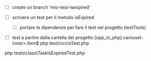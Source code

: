 
- [ ] create un branch 'mio-test-isexpired' 
- [ ] scrivere un test per il metodo isExpired
    - [ ] portare le dipendenze per fare il test nel progetto (testTools)
- [ ] test a partire dalla cartella del progetto
      [opp_in_php].carousel-inner>.item$ php test/ciccioTest.php


php tests\class\TaskIsExpiredTest.php